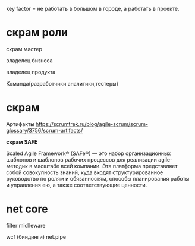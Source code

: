 key factor = не работать в большом в городе, а работать в проекте.


# скрам роли
скрам мастер

владелец бизнеса

владелец продукта

Команда(разработчики аналитики,тестеры)


# скрам 
Артифакты 
https://scrumtrek.ru/blog/agile-scrum/scrum-glossary/3756/scrum-artifacts/

**скрам SAFE**

Scaled Agile Framework® (SAFe®) — это набор организационных шаблонов и шаблонов рабочих процессов для реализации agile-методик в масштабе всей компании. Эта платформа представляет собой совокупность знаний, куда входят структурированное руководство по ролям и обязанностям, способы планирования работы и управления ею, а также соответствующие ценности.




# net core

filter midlleware

wcf (биндинги)
net.pipe
